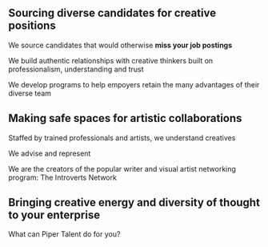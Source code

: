 ## Sourcing diverse candidates for creative positions 

We source candidates that would otherwise **miss your job postings**

We build authentic relationships with creative thinkers built on professionalism, understanding and trust

We develop programs to help empoyers retain the many advantages of their diverse team 

## Making safe spaces for artistic collaborations 

Staffed by trained professionals and artists, we understand creatives

We advise and represent  

We are the creators of the popular writer and visual artist networking program: The Introverts Network 

## Bringing creative energy and diversity of thought to your enterprise

What can Piper Talent do for you?
